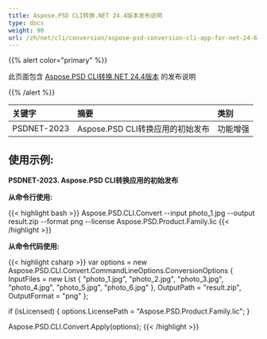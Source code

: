 ```yaml
---
title: Aspose.PSD CLI转换.NET 24.4版本发布说明
type: docs
weight: 90
url: /zh/net/cli/conversion/aspose-psd-conversion-cli-app-for-net-24-6-release-notes/
---
```


{{% alert color="primary" %}}

此页面包含 [Aspose.PSD CLI转换.NET 24.4版本](https://www.nuget.org/packages/Aspose.PSD.CLI.Convert/) 的发布说明

{{% /alert %}}

| **关键字**   | **摘要**                                                | **类别**     |
|:------------|:--------------------------------------------------------|:-------------|
| PSDNET-2023 | Aspose.PSD CLI转换应用的初始发布                  |  功能增强  |


## **使用示例:**

**PSDNET-2023. Aspose.PSD CLI转换应用的初始发布**

**从命令行使用:**

{{< highlight bash >}}
Aspose.PSD.CLI.Convert --input photo_1.jpg --output result.zip --format png --license Aspose.PSD.Product.Family.lic
{{< /highlight >}}

**从命令代码使用:**

{{< highlight csharp >}}
var options = new Aspose.PSD.CLI.Convert.CommandLineOptions.ConversionOptions
{
    InputFiles = new List<string> { "photo_1.jpg", "photo_2.jpg", "photo_3.jpg", "photo_4.jpg", "photo_5.jpg", "photo_6.jpg" },
    OutputPath = "result.zip",
    OutputFormat = "png"
};


if (isLicensed)
{
    options.LicensePath = "Aspose.PSD.Product.Family.lic";
}

Aspose.PSD.CLI.Convert.Apply(options);
{{< /highlight >}}
